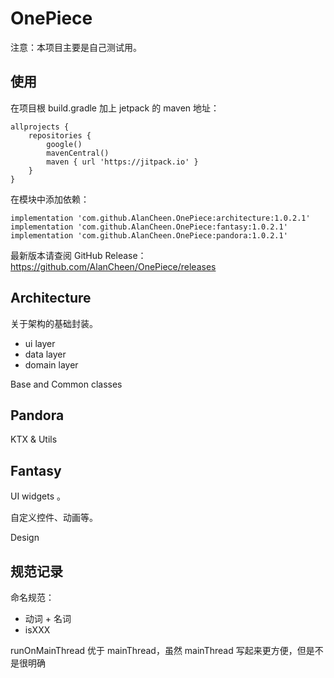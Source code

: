 # OnePiece

注意：本项目主要是自己测试用。

## 使用

在项目根 build.gradle 加上 jetpack 的 maven 地址：
```
allprojects {
    repositories {
        google()
        mavenCentral()
        maven { url 'https://jitpack.io' }
    }
}
```

在模块中添加依赖：
```
implementation 'com.github.AlanCheen.OnePiece:architecture:1.0.2.1'
implementation 'com.github.AlanCheen.OnePiece:fantasy:1.0.2.1'
implementation 'com.github.AlanCheen.OnePiece:pandora:1.0.2.1'
```

最新版本请查阅 GitHub Release：https://github.com/AlanCheen/OnePiece/releases

## Architecture

关于架构的基础封装。
- ui layer
- data layer
- domain layer

Base and Common classes

## Pandora

KTX & Utils

## Fantasy

UI widgets 。

自定义控件、动画等。

Design


## 规范记录

命名规范：

- 动词 + 名词
- isXXX 

runOnMainThread 优于 mainThread，虽然 mainThread 写起来更方便，但是不是很明确


